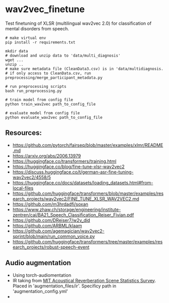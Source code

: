 # wav2vec_finetune

Test finetuning of XLSR (multilingual wav2vec 2.0) for classification of mental disorders from speech.


```
# make virtual env
pip install -r requirements.txt

mkdir data
# download and unzip data to 'data/multi_diagnosis'
wget ...
unzip ..
# make sure metadata file (CleanData3.csv) is in 'data/multidiagnosis.
# if only access to CleanData.csv, run preprocessing/merge_participant_metadata.py

# run preprocessing scripts
bash run_preprocessing.py

# train model from config file
python train_wav2vec path_to_config_file

# evaluate model from config file
python evaluate_wav2vec path_to_config_file

```

## Resources: 
- https://github.com/pytorch/fairseq/blob/master/examples/xlmr/README.md
- https://arxiv.org/abs/2006.13979
- https://huggingface.co/transformers/training.html
- https://huggingface.co/blog/fine-tune-xlsr-wav2vec2
- https://discuss.huggingface.co/t/german-asr-fine-tuning-wav2vec2/4558/5
- https://huggingface.co/docs/datasets/loading_datasets.html#from-local-files
- https://github.com/huggingface/transformers/blob/master/examples/research_projects/wav2vec2/FINE_TUNE_XLSR_WAV2VEC2.md
- https://github.com/m3hrdadfi/soxan
- https://www.zhaw.ch/storage/engineering/institute-zentren/cai/BA21_Speech_Classification_Reiser_Fivian.pdf
- https://github.com/DReiser7/w2v_did
- https://github.com/ARBML/klaam
- https://github.com/agemagician/wav2vec2-sprint/blob/main/run_common_voice.py
- https://github.com/huggingface/transformers/tree/master/examples/research_projects/robust-speech-event


## Audio augmentation
- Using torch-audiomentation
- IR taking from [MIT Acoustical Reverberation Scene Statistics Survey](https://mcdermottlab.mit.edu/Reverb/IR_Survey.html). Placed in 'augmentation_files/ir'. Specificy path in 'augmentation_config.yml'
- 
